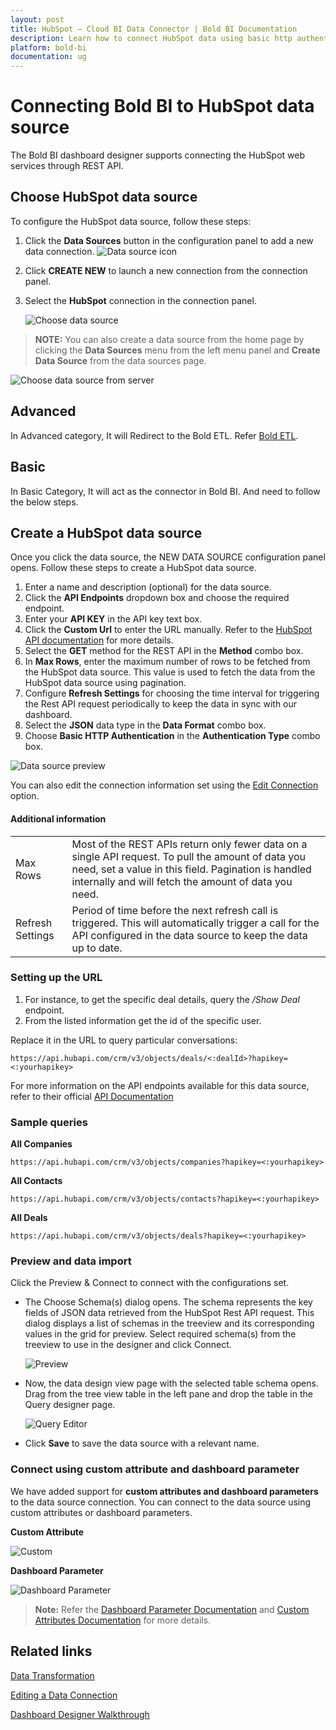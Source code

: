 ```yaml
---
layout: post
title: HubSpot – Cloud BI Data Connector | Bold BI Documentation
description: Learn how to connect HubSpot data using basic http authentication through REST API endpoint with Bold BI Cloud.
platform: bold-bi
documentation: ug
---
```


# Connecting Bold BI to HubSpot data source
The Bold BI dashboard designer supports connecting the HubSpot web services through REST API. 

## Choose HubSpot data source

To configure the HubSpot data source, follow these steps:
1. Click the **Data Sources** button in the configuration panel to add a new data connection.
   ![Data source icon](/static/assets/working-with-datasource/data-connectors/images/common/DataSourcesIcon.png)
   
2. Click **CREATE NEW** to launch a new connection from the connection panel.
3. Select the **HubSpot** connection in the connection panel.

   ![Choose data source](/static/assets/working-with-datasource/data-connectors/images/HubSpot/ChooseDS.png)

> **NOTE:** You can also create a data source from the home page by clicking the **Data Sources** menu from the left menu panel and **Create Data Source** from the data sources page.

   ![Choose data source from server](/static/assets/working-with-datasource/data-connectors/images/HubSpot/ChooseDS_Server.png)

## Advanced
In Advanced category, It will Redirect to the Bold ETL. Refer [Bold ETL](/managing-resources/manage-data-sources/#advanced-category).

## Basic
In Basic Category, It will act as the connector in Bold BI. And need to follow the below steps.

## Create a HubSpot data source
Once you click the data source, the NEW DATA SOURCE configuration panel opens. Follow these steps to create a HubSpot data source.
1. Enter a name and description (optional) for the data source.
2. Click the **API Endpoints** dropdown box and choose the required endpoint.
3. Enter your **API KEY** in the API key text box.
4. Click the **Custom Url** to enter the URL manually. Refer to the [HubSpot API documentation](https://developers.hubspot.com/docs/api/overview) for more details. 
5. Select the **GET** method for the REST API in the **Method** combo box.
6. In **Max Rows**, enter the maximum number of rows to be fetched from the HubSpot data source. This value is used to fetch the data from the HubSpot data source using pagination.
7. Configure **Refresh Settings** for choosing the time interval for triggering the Rest API request periodically to keep the data in sync with our dashboard.  
8. Select the **JSON** data type in the **Data Format** combo box.
9. Choose **Basic HTTP Authentication** in the **Authentication Type** combo box.

![Data source preview](/static/assets/working-with-datasource/data-connectors/images/HubSpot/DataSourcesView.png)

You can also edit the connection information set using the [Edit Connection](/working-with-data-sources/editing-a-data-connection/) option.

#### Additional information
<table width="600">
<tr>
<td>
Max Rows
</td>
<td>
Most of the REST APIs return only fewer data on a single API request. To pull the amount of data you need, set a value in this field.  
Pagination is handled internally and will fetch the amount of data you need.
</td>
</tr>
<tr>
<td>
Refresh Settings
</td>
<td>
Period of time before the next refresh call is triggered. This will automatically trigger a call for the API configured in the data source to keep the data up to date.
</td>
</tr>
</table>

### Setting up the URL

1. For instance, to get the specific deal details, query the <i>/Show Deal</i> endpoint.
2. From the listed information get the id of the specific user.

Replace it in the URL to query particular conversations:

`https://api.hubapi.com/crm/v3/objects/deals/<:dealId>?hapikey=<:yourhapikey>`

For more information on the API endpoints available for this data source, refer to their official [API Documentation]( https://developers.hubspot.com/docs)

### Sample queries

**All Companies**

`https://api.hubapi.com/crm/v3/objects/companies?hapikey=<:yourhapikey>`

**All Contacts**

`https://api.hubapi.com/crm/v3/objects/contacts?hapikey=<:yourhapikey>`

**All Deals**

`https://api.hubapi.com/crm/v3/objects/deals?hapikey=<:yourhapikey>`


### Preview and data import
Click the Preview & Connect to connect with the configurations set.
* The Choose Schema(s) dialog opens. The schema represents the key fields of JSON data retrieved from the HubSpot Rest API request. This dialog displays a list of schemas in the treeview and its corresponding values in the grid for preview. Select required schema(s) from the treeview to use in the designer and click Connect.

   ![Preview](/static/assets/working-with-datasource/data-connectors/images/common/Preview.png)

* Now, the data design view page with the selected table schema opens. Drag from the tree view table in the left pane and drop the table in the Query designer page.

   ![Query Editor](/static/assets/working-with-datasource/data-connectors/images/common/QueryEditor.png)

* Click **Save** to save the data source with a relevant name.

### Connect using custom attribute and dashboard parameter

We have added support for **custom attributes and dashboard parameters** to the data source connection. You can connect to the data source using custom attributes or dashboard parameters.

**Custom Attribute**

![Custom](/static/assets/working-with-datasource/data-connectors/images/HubSpot/Custom.png)

**Dashboard Parameter**

![Dashboard Parameter](/static/assets/working-with-datasource/data-connectors/images/HubSpot/Dashboardparameter.png)

>**Note:** Refer the [Dashboard Parameter Documentation](https://help.boldbi.com/working-with-data-sources/dashboard-parameter/) and [Custom Attributes Documentation](https://help.boldbi.com/working-with-data-sources/configuring-custom-attribute/) for more details.

## Related links
[Data Transformation](/working-with-data-sources/data-modeling/joining-table/)

[Editing a Data Connection](/working-with-data-sources/editing-a-data-connection/)   

[Dashboard Designer Walkthrough](/getting-started/creating-dashboard/)
